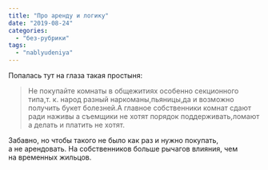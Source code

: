 ```yaml
---
title: "Про аренду и логику"
date: "2019-08-24"
categories: 
  - "без-рубрики"
tags: 
  - "nablyudeniya"
---
```


Попалась тут на глаза такая простыня:

> Не покупайте комнаты в общежитиях особенно секционного типа,т. к. народ разный наркоманы,пьяницы,да и возможно получить букет болезней.А главное собственники комнат сдают ради наживы а съемщики не хотят порядок поддерживать,ломают а делать и платить не хотят.

Забавно, но чтобы такого не было как раз и нужно покупать, а не арендовать. На собственников больше рычагов влияния, чем на временных жильцов.

